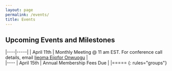 ```yaml
---
layout: page
permalink: /events/
title: Events
---
```


## Upcoming Events and Milestones

|----|-----|
| April 11th | Monthly Meeting @ 11 am EST. For conference call details, email [Ijeoma Ejiofor Onwuogu](mailto:ijeoma.ejiofor@fggconitsha.com) |  
|----
| April 15th | Annual Membership Fees Due | 
|=====
{: rules="groups"}


